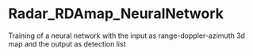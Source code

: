 # Radar_RDAmap_NeuralNetwork
Training of a neural network with the input as range-doppler-azimuth 3d map and the output as detection list
